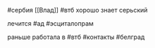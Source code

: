 #сербия 
 [[Влад]] #втб 
хорошо знает серьский

лечится 
#ад #эсциталопрам

раньше работала в #втб 
#контакты  #белград 